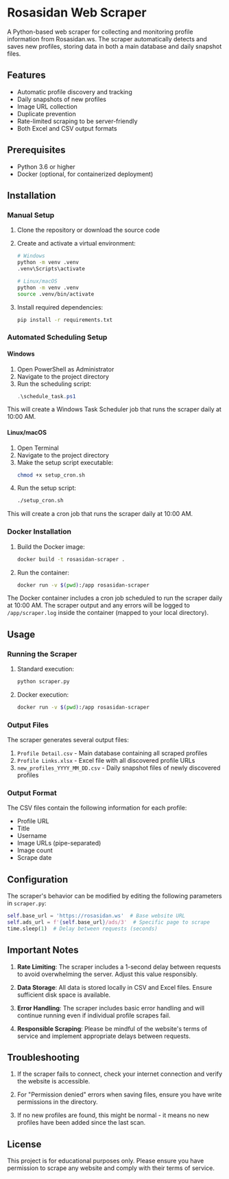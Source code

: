 # Rosasidan Web Scraper

A Python-based web scraper for collecting and monitoring profile information from Rosasidan.ws. The scraper automatically detects and saves new profiles, storing data in both a main database and daily snapshot files.

## Features

- Automatic profile discovery and tracking
- Daily snapshots of new profiles
- Image URL collection
- Duplicate prevention
- Rate-limited scraping to be server-friendly
- Both Excel and CSV output formats

## Prerequisites

- Python 3.6 or higher
- Docker (optional, for containerized deployment)

## Installation

### Manual Setup

1. Clone the repository or download the source code

2. Create and activate a virtual environment:
   ```bash
   # Windows
   python -m venv .venv
   .venv\Scripts\activate

   # Linux/macOS
   python -m venv .venv
   source .venv/bin/activate
   ```

3. Install required dependencies:
   ```bash
   pip install -r requirements.txt
   ```

### Automated Scheduling Setup

#### Windows
1. Open PowerShell as Administrator
2. Navigate to the project directory
3. Run the scheduling script:
   ```powershell
   .\schedule_task.ps1
   ```
This will create a Windows Task Scheduler job that runs the scraper daily at 10:00 AM.

#### Linux/macOS
1. Open Terminal
2. Navigate to the project directory
3. Make the setup script executable:
   ```bash
   chmod +x setup_cron.sh
   ```
4. Run the setup script:
   ```bash
   ./setup_cron.sh
   ```
This will create a cron job that runs the scraper daily at 10:00 AM.

### Docker Installation

1. Build the Docker image:
   ```bash
   docker build -t rosasidan-scraper .
   ```

2. Run the container:
   ```bash
   docker run -v $(pwd):/app rosasidan-scraper
   ```

The Docker container includes a cron job scheduled to run the scraper daily at 10:00 AM. The scraper output and any errors will be logged to `/app/scraper.log` inside the container (mapped to your local directory).

## Usage

### Running the Scraper

1. Standard execution:
   ```bash
   python scraper.py
   ```

2. Docker execution:
   ```bash
   docker run -v $(pwd):/app rosasidan-scraper
   ```

### Output Files

The scraper generates several output files:

1. `Profile Detail.csv` - Main database containing all scraped profiles
2. `Profile Links.xlsx` - Excel file with all discovered profile URLs
3. `new_profiles_YYYY_MM_DD.csv` - Daily snapshot files of newly discovered profiles

### Output Format

The CSV files contain the following information for each profile:
- Profile URL
- Title
- Username
- Image URLs (pipe-separated)
- Image count
- Scrape date

## Configuration

The scraper's behavior can be modified by editing the following parameters in `scraper.py`:

```python
self.base_url = 'https://rosasidan.ws'  # Base website URL
self.ads_url = f'{self.base_url}/ads/3'  # Specific page to scrape
time.sleep(1)  # Delay between requests (seconds)
```

## Important Notes

1. **Rate Limiting**: The scraper includes a 1-second delay between requests to avoid overwhelming the server. Adjust this value responsibly.

2. **Data Storage**: All data is stored locally in CSV and Excel files. Ensure sufficient disk space is available.

3. **Error Handling**: The scraper includes basic error handling and will continue running even if individual profile scrapes fail.

4. **Responsible Scraping**: Please be mindful of the website's terms of service and implement appropriate delays between requests.

## Troubleshooting

1. If the scraper fails to connect, check your internet connection and verify the website is accessible.

2. For "Permission denied" errors when saving files, ensure you have write permissions in the directory.

3. If no new profiles are found, this might be normal - it means no new profiles have been added since the last scan.

## License

This project is for educational purposes only. Please ensure you have permission to scrape any website and comply with their terms of service.